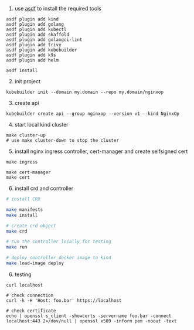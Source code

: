 
1. use [asdf](https://asdf-vm.com/) to install the required tools

```
asdf plugin add kind
asdf plugin add golang
asdf plugin add kubectl
asdf plugin add skaffold
asdf plugin add golangci-lint
asdf plugin add trivy
asdf plugin add kubebuilder
asdf plugin add k9s
asdf plugin add helm

asdf install
```

2. init project

```
kubebuilder init --domain my.domain --repo my.domain/nginxop
```

3. create api
```
kubebuilder create api --group nginxop --version v1 --kind NginxOp
```

4. start local kind cluster
```
make cluster-up
# use make cluster-down to stop the cluster
```

5. install nginx ingress controller, cert-manager and create selfsigned cert

```
make ingress

make cert-manager
make cert
```

6. install crd and controller

```sh
# install CRD

make manifests
make install

# create crd object
make crd

# run the controller locally for testing
make run

# deploy controller docker image to kind
make load-image deploy

```

6. testing
```
curl localhost

# check connection
curl -k -H 'Host: foo.bar' https://localhost

# check certificate
echo | openssl s_client -showcerts -servername foo.bar -connect localhost:443 2>/dev/null | openssl x509 -inform pem -noout -text
```
